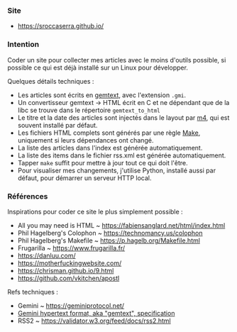 ### Site

- <https://sroccaserra.github.io/>

### Intention

Coder un site pour collecter mes articles avec le moins d'outils possible, si
possible ce qui est déjà installé sur un Linux pour développer.

Quelques détails techniques :
- Les articles sont écrits en [gemtext][gt], avec l'extension `.gmi`.
- Un convertisseur gemtext -> HTML écrit en C et ne dépendant que de la libc se
  trouve dans le répertoire `gemtext_to_html`
- Le titre et la date des articles sont injectés dans le layout par [m4][m4],
  qui est souvent installé par défaut.
- Les fichiers HTML complets sont générés par une règle [Make][make],
  uniquement si leurs dépendances ont changé.
- La liste des articles dans l'index est générée automatiquement.
- La liste des items dans le fichier rss.xml est générée automatiquement.
- Tapper `make` suffit pour mettre à jour tout ce qui doit l'être.
- Pour visualiser mes changements, j'utilise Python, installé aussi par défaut,
  pour démarrer un serveur HTTP local.

### Références

Inspirations pour coder ce site le plus simplement possible :

- All you may need is HTML ~ <https://fabiensanglard.net/html/index.html>
- Phil Hagelberg's Colophon ~ <https://technomancy.us/colophon>
- Phil Hagelberg's Makefile ~ <https://p.hagelb.org/Makefile.html>
- Frugarilla ~ <https://www.frugarilla.fr/>
- <https://danluu.com/>
- <https://motherfuckingwebsite.com/>
- <https://chrisman.github.io/9.html>
- <https://github.com/vkitchen/apostl>

Refs techniques :

- Gemini ~ <https://geminiprotocol.net/>
- [Gemini hypertext format, aka "gemtext", specification][gt]
- RSS2 ~ <https://validator.w3.org/feed/docs/rss2.html>

[gt]: https://geminiprotocol.net/docs/gemtext-specification.gmi
[m4]: https://www.gnu.org/software/m4/
[make]: https://www.gnu.org/software/make/

